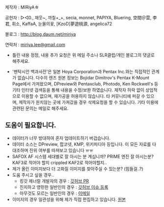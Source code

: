 제작자 : MIRiyA☆

공헌자 : ▷◁0., 재웃~, 까칠+\_+, secia, monnet, PAPIYA, Bluering, 空間＠雲, 李君, 휘소, KaffaA, 눈물의꽃, [KzoD]夢遊桃源, angelica72

블로그 : http://blog.daum.net/miriya

연락처 : miriya.lee@gmail.com

- 틀린 내용 정정, 내용 추가 요청은 위 메일 주소나 SLR클럽/개인 블로그의 댓글로 해주세요.

- '펜탁시안 백과사전'은 일본 Hoya Corporation과 Pentax Inc.와는 직접적인 관계가 없습니다. 다수의 렌즈 원본 정보는 Bojidar Dimitrov's Pentax K-Mount Page에서 가져왔으며, DPreview와 Pentaxclub, Photodo, Ken Rockwell's 등 기타 인터넷 검색등을 통해 내용을 수정/보완 하였습니다. 제작자 허락 없이 상업적으로 이용할 수 없으며, 재가공을 허용하지 않습니다. 타 커뮤니티에 퍼갈 수 있으며, 제작자가 원치않는 곳에 가져갔을 경우 삭제요청을 할 수 있습니다. 기타 이용에 관련된 문의는 메일로 해주세요.

## 도움이 필요합니다.

- 데이터가 너무 방대하여 혼자 업데이트하기 버겁습니다.
- 데이터 소스는 DPreview, 팝코넷, KMP, 위키피디아 등입니다. 이 모든 자료를 다 대조하며 진위 여부를 따져보고 있습니다 ㅠㅠ
- SAFOX AF 시스템 세대별로 잘 아시는 분 계십니까? PRIME 엔진 잘 아시는분? KAF3로 적어야 할지 crippled KAF2로 적어야할지..
- 제가 올린 이미지보다 더 고화질 이미지를 찾아주실 수 있는분? (힘들걸..?)
- 도움 주시고 싶을 경우..
  - 킹갓 제너럴 개발자의 경우 : [깃허브 PR](https://github.com/miriyas/miriya/blob/main/src/constants/pentaxes/index.ts)
  - 진지하고 영민한 일반인의 경우 : [깃허브 이슈 등록](https://github.com/miriyas/miriya/issues)
  - 아무것도 모르는 일반인의 경우 : [이메일](mailto:miriya.lee@gmail.com)
- 이미지의 경우 일관성을 위해 제가 직접 편집하고 있습니다. [원본](https://github.com/miriyas/miriya/tree/main/reserved/pentaxesOriginal)
